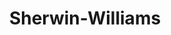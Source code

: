 ---
title: "Sherwin-Williams"
url: /portland/sherwin-williams-southeast-woodstock-boulevard/
shop: paint
---